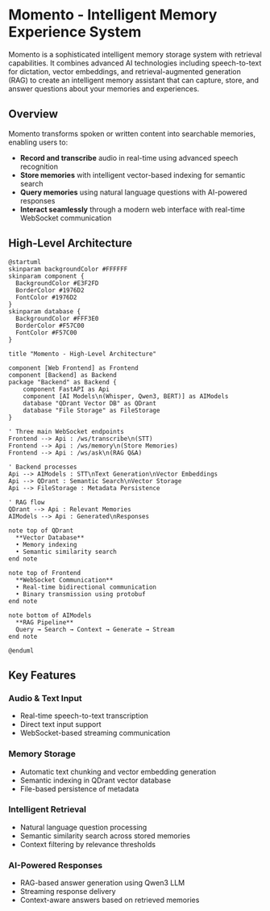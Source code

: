 # Momento - Intelligent Memory Experience System

Momento is a sophisticated intelligent memory storage system with retrieval capabilities. It combines advanced AI technologies including speech-to-text for dictation, vector embeddings, and retrieval-augmented generation (RAG) to create an intelligent memory assistant that can capture, store, and answer questions about your memories and experiences.

## Overview

Momento transforms spoken or written content into searchable memories, enabling users to:

- **Record and transcribe** audio in real-time using advanced speech recognition
- **Store memories** with intelligent vector-based indexing for semantic search
- **Query memories** using natural language questions with AI-powered responses
- **Interact seamlessly** through a modern web interface with real-time WebSocket communication

## High-Level Architecture

```puml
@startuml
skinparam backgroundColor #FFFFFF
skinparam component {
  BackgroundColor #E3F2FD
  BorderColor #1976D2
  FontColor #1976D2
}
skinparam database {
  BackgroundColor #FFF3E0
  BorderColor #F57C00
  FontColor #F57C00
}

title "Momento - High-Level Architecture"

component [Web Frontend] as Frontend
component [Backend] as Backend
package "Backend" as Backend {
    component FastAPI as Api
    component [AI Models\n(Whisper, Qwen3, BERT)] as AIModels
    database "QDrant Vector DB" as QDrant
    database "File Storage" as FileStorage
}

' Three main WebSocket endpoints
Frontend --> Api : /ws/transcribe\n(STT)
Frontend --> Api : /ws/memory\n(Store Memories)
Frontend --> Api : /ws/ask\n(RAG Q&A)

' Backend processes
Api --> AIModels : STT\nText Generation\nVector Embeddings
Api --> QDrant : Semantic Search\nVector Storage
Api --> FileStorage : Metadata Persistence

' RAG flow
QDrant --> Api : Relevant Memories
AIModels --> Api : Generated\nResponses

note top of QDrant
  **Vector Database**
  • Memory indexing
  • Semantic similarity search
end note

note top of Frontend
  **WebSocket Communication**
  • Real-time bidirectional communication
  • Binary transmission using protobuf
end note

note bottom of AIModels
  **RAG Pipeline**
  Query → Search → Context → Generate → Stream
end note

@enduml
```

## Key Features

### Audio & Text Input

- Real-time speech-to-text transcription
- Direct text input support
- WebSocket-based streaming communication

### Memory Storage

- Automatic text chunking and vector embedding generation
- Semantic indexing in QDrant vector database
- File-based persistence of metadata

### Intelligent Retrieval

- Natural language question processing
- Semantic similarity search across stored memories
- Context filtering by relevance thresholds

### AI-Powered Responses

- RAG-based answer generation using Qwen3 LLM
- Streaming response delivery
- Context-aware answers based on retrieved memories
